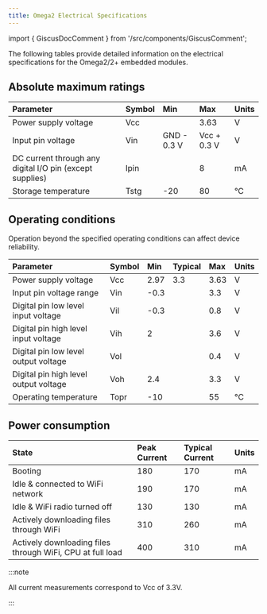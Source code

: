 ```yaml
---
title: Omega2 Electrical Specifications
---
```


import { GiscusDocComment } from '/src/components/GiscusComment';

The following tables provide detailed information on the electrical specifications for the Omega2/2+ embedded modules.

## Absolute maximum ratings

| Parameter                                                | Symbol | Min         | Max         | Units |
| :------------------------------------------------------- | :----- | :---------- | :---------- | :---- |
| Power supply voltage                                     | Vcc    |             | 3.63        | V     |
| Input pin voltage                                        | Vin    | GND - 0.3 V | Vcc + 0.3 V | V     |
| DC current through any digital I/O pin (except supplies) | Ipin   |             | 8           | mA    |
| Storage temperature                                      | Tstg   | -20         | 80          | °C    |

## Operating conditions

Operation beyond the specified operating conditions can affect device reliability.

| Parameter                             | Symbol | Min  | Typical | Max  | Units |
| :------------------------------------ | :----- | :--- | :------ | :--- | :---- |
| Power supply voltage                  | Vcc    | 2.97 | 3.3     | 3.63 | V     |
| Input pin voltage range               | Vin    | -0.3 |         | 3.3  | V     |
| Digital pin low level input voltage   | Vil    | -0.3 |         | 0.8  | V     |
| Digital pin high level input voltage  | Vih    | 2    |         | 3.6  | V     |
| Digital pin low level output voltage  | Vol    |      |         | 0.4  | V     |
| Digital pin high level output voltage | Voh    | 2.4  |         | 3.3  | V     |
| Operating temperature                 | Topr   | -10  |         | 55   | °C    |

## Power consumption

| State                                                     | Peak Current | Typical Current | Units |
| :-------------------------------------------------------- | :----------- | :-------------- | :---- |
| Booting                                                   | 180          | 170             | mA    |
| Idle & connected to WiFi network                          | 190          | 170             | mA    |
| Idle & WiFi radio turned off                              | 130          | 130             | mA    |
| Actively downloading files through WiFi                   | 310          | 260             | mA    |
| Actively downloading files through WiFi, CPU at full load | 400          | 310             | mA    |

:::note

All current measurements correspond to Vcc of 3.3V.

:::

<GiscusDocComment />
